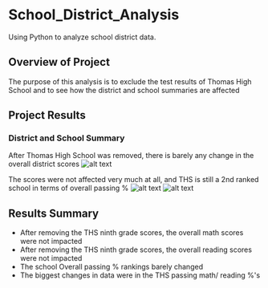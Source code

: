 # School_District_Analysis
Using Python to analyze school district data. 

## Overview of Project
The purpose of this analysis is to exclude the test results of Thomas High School and to see how the district and school summaries are affected

## Project Results
### District and School Summary
After Thomas High School was removed, there is barely any change in the overall district scores
![alt text](../Resources/District_Summary.png "DistrictSummary")

The scores were not affected very much at all, and THS is still a 2nd ranked school in terms of overall passing %
![alt text](../Resources/SchoolSummary.png "Overall_Passing_Results")
![alt text](../Resources/rankings.png "Rankings")

## Results Summary
  - After removing the THS ninth grade scores, the overall math scores were not impacted
  - After removing the THS ninth grade scores, the overall reading scores were not impacted
  - The school Overall passing % rankings barely changed 
  - The biggest changes in data were in the THS passing math/ reading %'s

